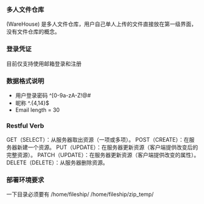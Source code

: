 ﻿### 多人文件仓库
(WareHouse) 是多人文件仓库，用户自己单人上传的文件直接放在第一级界面，没有文件仓库的概念。

### 登录凭证
目前仅支持使用邮箱登录和注册
### 数据格式说明
- 用户登录密码
 ^[0-9a-zA-Z!@#$%^&*.]{6,25}$
- 昵称
 ^.{4,14}$
- Email
length = 30

### Restful Verb
GET（SELECT）：从服务器取出资源（一项或多项）。
POST（CREATE）：在服务器新建一个资源。
PUT（UPDATE）：在服务器更新资源（客户端提供改变后的完整资源）。
PATCH（UPDATE）：在服务器更新资源（客户端提供改变的属性）。
DELETE（DELETE）：从服务器删除资源。

### 部署环境要求
一下目录必须要有
/home/fileship/
/home/fileship/zip_temp/